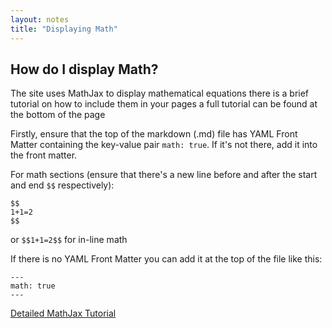 ```yaml
---
layout: notes
title: "Displaying Math"
--- 
```


## How do I display Math?
The site uses MathJax to display mathematical equations there is a brief tutorial on how to include them in your pages a full tutorial can be found at the bottom of the page 

Firstly, ensure that the top of the markdown (.md) file has YAML Front Matter containing the key-value pair `math: true`. If it's not there, add it into the front matter.

For math sections (ensure that there's a new line before and after the start and end `$$` respectively):
```
$$
1+1=2
$$
```

or `$$1+1=2$$` for in-line math

If there is no YAML Front Matter you can add it at the top of the file like this:
```
---
math: true
---
```
[Detailed MathJax Tutorial](https://math.meta.stackexchange.com/questions/5020/mathjax-basic-tutorial-and-quick-reference)
